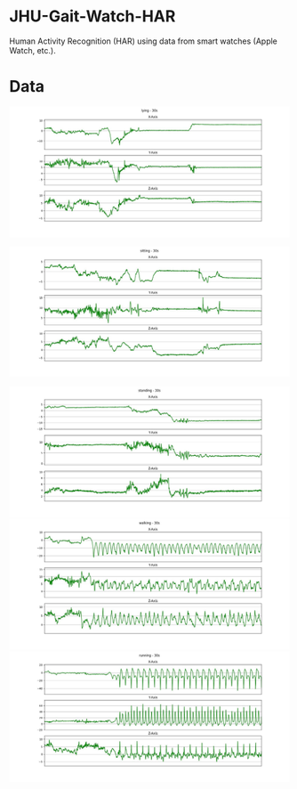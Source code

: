 # JHU-Gait-Watch-HAR

 Human Activity Recognition (HAR) using data from smart watches (Apple Watch, etc.).

# Data

![1664870848645](image/README/1664870848645.png)

![1664870858644](image/README/1664870858644.png)

![1664870864113](image/README/1664870864113.png)![1664870868084](image/README/1664870868084.png)![1664870871620](image/README/1664870871620.png)
